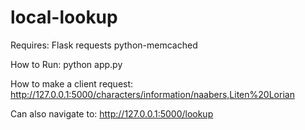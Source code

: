 # local-lookup

Requires:
Flask
requests
python-memcached

How to Run:
python app.py

How to make a client request:
http://127.0.0.1:5000/characters/information/naabers,Liten%20Lorian

Can also navigate to:
http://127.0.0.1:5000/lookup
